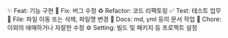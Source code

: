 ✨ Feat: 기능 구현
🐛 Fix: 버그 수정
♻️ Refactor: 코드 리팩토링
✅ Test: 테스트 업무
📁 File: 파일 이동 또는 삭제, 파일명 변경
📝 Docs: md, yml 등의 문서 작업
🔧 Chore: 이외의 애매하거나 자잘한 수정
⚙️ Setting: 빌드 및 패키지 등 프로젝트 설정